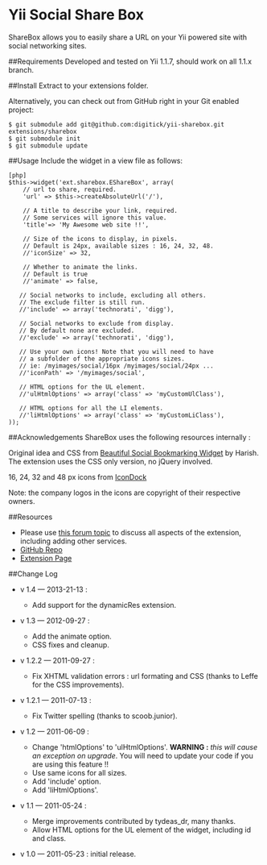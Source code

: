 Yii Social Share Box
================

ShareBox allows you to easily share a URL on your Yii powered site with social networking sites.

##Requirements
Developed and tested on Yii 1.1.7, should work on all 1.1.x branch.


##Install
Extract to your extensions folder.

Alternatively, you can check out from GitHub right in your Git enabled project:
~~~
$ git submodule add git@github.com:digitick/yii-sharebox.git extensions/sharebox
$ git submodule init
$ git submodule update
~~~

##Usage
Include the widget in a view file as follows:
~~~
[php]
$this->widget('ext.sharebox.EShareBox', array(
    // url to share, required.
    'url' => $this->createAbsoluteUrl('/'),
    
    // A title to describe your link, required.
    // Some services will ignore this value.
    'title'=> 'My Awesome web site !!',

    // Size of the icons to display, in pixels.
    // Default is 24px, available sizes : 16, 24, 32, 48.
    //'iconSize' => 32,

    // Whether to animate the links.
    // Default is true
    //'animate' => false,

   // Social networks to include, excluding all others.
   // The exclude filter is still run.
   //'include' => array('technorati', 'digg'),

   // Social networks to exclude from display.
   // By default none are excluded.
   //'exclude' => array('technorati', 'digg'),

   // Use your own icons! Note that you will need to have
   // a subfolder of the appropriate icons sizes.
   // ie: /myimages/social/16px /myimages/social/24px ...
   //'iconPath' => '/myimages/social',

   // HTML options for the UL element.
   //'ulHtmlOptions' => array('class' => 'myCustomUlClass'),

   // HTML options for all the LI elements.
   //'liHtmlOptions' => array('class' => 'myCustomLiClass'),
));
~~~

##Acknowledgements
ShareBox uses the following resources internally :

Original idea and CSS from [Beautiful Social Bookmarking Widget](http://www.way2blogging.org/2011/03/add-beautiful-social-bookmarking-widget.html) by Harish. 
The extension uses the CSS only version, no jQuery involved.

16, 24, 32 and 48 px icons from [IconDock](http://icondock.com/free/vector-social-media-icons)

Note: the company logos in the icons are copyright of their respective owners.


##Resources
* Please use [this forum topic](http://www.yiiframework.com/forum/index.php?/topic/19767-extension-sharebox/ "Sharebox forum topic") to discuss all aspects of the extension, including adding other services.
* [GitHub Repo](https://github.com/digitick/yii-sharebox)
* [Extension Page](http://www.yiiframework.com/extension/sharebox)

##Change Log
* v 1.4 — 2013-21-13 :
  * Add support for the dynamicRes extension.
* v 1.3 — 2012-09-27 :
  * Add the animate option.
  * CSS fixes and cleanup.

* v 1.2.2 — 2011-09-27 :
  * Fix XHTML validation errors : url formating and CSS (thanks to Leffe for the CSS improvements).

* v 1.2.1 — 2011-07-13 :
  * Fix Twitter spelling (thanks to scoob.junior).

* v 1.2 — 2011-06-09 :
  * Change 'htmlOptions' to 'ulHtmlOptions'. **WARNING :** _this will cause an exception on upgrade_. You will need to update your code if you are using this feature !!
  * Use same icons for all sizes.
  * Add 'include' option.
  * Add 'liHtmlOptions'.

* v 1.1 — 2011-05-24 :
  * Merge improvements contributed by tydeas_dr, many thanks.
  * Allow HTML options for the UL element of the widget, including id and class.

* v 1.0 — 2011-05-23 : initial release.
